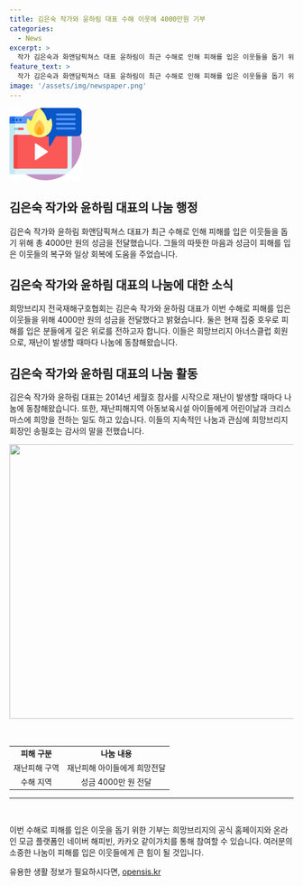 ```yaml
---
title: 김은숙 작가와 윤하림 대표 수해 이웃에 4000만원 기부
categories:
  - News
excerpt: >
  작가 김은숙과 화앤담픽쳐스 대표 윤하림이 최근 수해로 인해 피해를 입은 이웃들을 돕기 위해 4000만 원의 성금을 기부했다. 또한, 재난피해 아동들을 위해 어린이날과 크리스마스에도 희망을 전하는 등 나눔에 적극 참여하고 있다. 희망브리지 전국재해구호협회는 이들의 뜻에 감사하며 이재민의 빠른 회복을 위해 최선을 다할 것이라 밝혔다. 이에 관심 있는 사람들은 희망브리지 홈페이지와 네이버 해피빈, 같이가치 등을 통해 기부에 동참할 수 있다.
feature_text: >
  작가 김은숙과 화앤담픽쳐스 대표 윤하림이 최근 수해로 인해 피해를 입은 이웃들을 돕기 위해 4000만 원의 성금을 기부했다. 또한, 재난피해 아동들을 위해 어린이날과 크리스마스에도 희망을 전하는 등 나눔에 적극 참여하고 있다. 희망브리지 전국재해구호협회는 이들의 뜻에 감사하며 이재민의 빠른 회복을 위해 최선을 다할 것이라 밝혔다. 이에 관심 있는 사람들은 희망브리지 홈페이지와 네이버 해피빈, 같이가치 등을 통해 기부에 동참할 수 있다.
image: '/assets/img/newspaper.png'
---
```


<p><img src="/assets/img/news.png" alt="rentncar 속보" /></p>

<h2>김은숙 작가와 윤하림 대표의 나눔 행정</h2>

<p data-ke-size="size16">김은숙 작가와 윤하림 화앤담픽쳐스 대표가 최근 수해로 인해 피해를 입은 이웃들을 돕기 위해 총 4000만 원의 성금을 전달했습니다. 그들의 따뜻한 마음과 성금이 피해를 입은 이웃들의 복구와 일상 회복에 도움을 주었습니다. </p>

<h2 data-ke-size="size26">김은숙 작가와 윤하림 대표의 나눔에 대한 소식</h2>

<p data-ke-size="size16">희망브리지 전국재해구호협회는 김은숙 작가와 윤하림 대표가 이번 수해로 피해를 입은 이웃들을 위해 4000만 원의 성금을 전달했다고 밝혔습니다. 둘은 현재 집중 호우로 피해를 입은 분들에게 깊은 위로를 전하고자 합니다. 이들은 희망브리지 아너스클럽 회원으로, 재난이 발생할 때마다 나눔에 동참해왔습니다.</p>

<h2 data-ke-size="size26">김은숙 작가와 윤하림 대표의 나눔 활동</h2>

<p data-ke-size="size16">김은숙 작가와 윤하림 대표는 2014년 세월호 참사를 시작으로 재난이 발생할 때마다 나눔에 동참해왔습니다. 또한, 재난피해지역 아동보육시설 아이들에게 어린이날과 크리스마스에 희망을 전하는 일도 하고 있습니다. 이들의 지속적인 나눔과 관심에 희망브리지 회장인 송필호는 감사의 말을 전했습니다.</p>

<p><div><img class="fr-fin fr-dii" src="https://blogpfthumb.phinf.naver.net/MjAyMTA4MjhfMjcy/MDAxNjI5MTY2MzY5MDQ4.fuRjz9OMzU7FylMdQnI1pCs_Rup1NMqkIbUgFiWZdLAg.hMknRZqoD3toMxobwZSGE_1H3BQDV_GhDE_pFv2sRcAg.JPEG.minsungissu/%EA%B9%80%EC%99%80%EB%8B%A4.jpg?type=w800" width="800" height="486"></div><p></p></p>

<p data-ke-size="size16">&nbsp;</p>

<table>
    <tbody>
        <tr>
            <td style="text-align: center; height: 17px;"><b>피해 구분</b></td>
            <td style="text-align: center; height: 17px;"><b>나눔 내용</b></td>
        </tr>
        <tr>
            <td style="text-align: center; height: 17px;">재난피해 구역</td>
            <td style="text-align: center; height: 17px;">재난피해 아이들에게 희망전달</td>
        </tr>
        <tr>
            <td style="text-align: center; height: 17px;">수해 지역</td>
            <td style="text-align: center; height: 17px;">성금 4000만 원 전달</td>
        </tr>
    </tbody>
</table>

<p></p>

<hr>

<p data-ke-size="size16">&nbsp;</p>

<p data-ke-size="size16">이번 수해로 피해를 입은 이웃을 돕기 위한 기부는 희망브리지의 공식 홈페이지와 온라인 모금 플랫폼인 네이버 해피빈, 카카오 같이가치를 통해 참여할 수 있습니다. 여러분의 소중한 나눔이 피해를 입은 이웃들에게 큰 힘이 될 것입니다.</p>
유용한 생활 정보가 필요하시다면, <a href="https://opensis.kr" rel="dofollow">opensis.kr</a>


